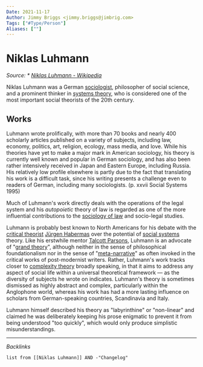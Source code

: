 ```yaml
---
Date: 2021-11-17
Author: Jimmy Briggs <jimmy.briggs@jimbrig.com>
Tags: ["#Type/Person"]
Aliases: [""]
---
```


# Niklas Luhmann

*Source: * [Niklas Luhmann - Wikipedia](https://en.wikipedia.org/wiki/Niklas_Luhmann)*

Niklas Luhmann was a German [sociologist](https://en.wikipedia.org/wiki/Sociologist "Sociologist"), philosopher of social science, and a prominent thinker in [systems theory](https://en.wikipedia.org/wiki/Systems_theory "Systems theory"), who is considered one of the most important social theorists of the 20th century.

## Works

Luhmann wrote prolifically, with more than 70 books and nearly 400 scholarly articles published on a variety of subjects, including law, economy, politics, art, religion, ecology, mass media, and love. While his theories have yet to make a major mark in American sociology, his theory is currently well known and popular in German sociology, and has also been rather intensively received in Japan and Eastern Europe, including Russia. His relatively low profile elsewhere is partly due to the fact that translating his work is a difficult task, since his writing presents a challenge even to readers of German, including many sociologists. (p. xxvii Social Systems 1995)

Much of Luhmann's work directly deals with the operations of the legal system and his *autopoietic* theory of law is regarded as one of the more influential contributions to the [sociology of law](https://en.wikipedia.org/wiki/Sociology_of_law "Sociology of law") and socio-legal studies.

Luhmann is probably best known to North Americans for his debate with the [critical theorist](https://en.wikipedia.org/wiki/Critical_theory "Critical theory") [Jürgen Habermas](https://en.wikipedia.org/wiki/J%C3%BCrgen_Habermas "Jürgen Habermas") over the potential of [social systems](https://en.wikipedia.org/wiki/Social_system "Social system") theory. Like his erstwhile mentor [Talcott Parsons](https://en.wikipedia.org/wiki/Talcott_Parsons "Talcott Parsons"), Luhmann is an advocate of "[grand theory](https://en.wikipedia.org/wiki/Grand_theory "Grand theory")", although neither in the sense of philosophical foundationalism nor in the sense of "[meta-narrative](https://en.wikipedia.org/wiki/Metanarrative "Metanarrative")" as often invoked in the critical works of post-modernist writers. Rather, Luhmann's work tracks closer to [complexity theory](https://en.wikipedia.org/wiki/Complexity_theory_for_the_social_sciences "Complexity theory for the social sciences") broadly speaking, in that it aims to address any aspect of social life within a universal theoretical framework — as the diversity of subjects he wrote on indicates. Luhmann's theory is sometimes dismissed as highly abstract and complex, particularly within the Anglophone world, whereas his work has had a more lasting influence on scholars from German-speaking countries, Scandinavia and Italy.

Luhmann himself described his theory as "labyrinthine" or "non-linear" and claimed he was deliberately keeping his prose enigmatic to prevent it from being understood "too quickly", which would only produce simplistic misunderstandings.

***

*Backlinks*

```dataview
list from [[Niklas Luhmann]] AND -"Changelog"
```

